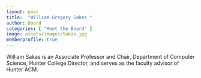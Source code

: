 ```yaml
---
layout: post
title:  "William Gregory Sakas "
author: board
categories: [ "Meet the Board" ]
image: assets/images/Sakas.jpg
memberprofile: true
---
```


William Sakas is an Associate Professor and Chair, Department of Computer Science, Hunter College Director, and serves as the faculty advisor of Hunter ACM.
